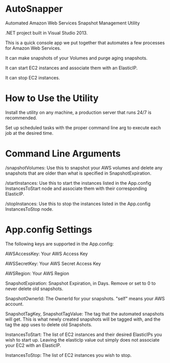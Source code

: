AutoSnapper
===========

Automated Amazon Web Services Snapshot Management Utility

.NET project built in Visual Studio 2013.

This is a quick console app we put together that automates a few processes for Amazon Web Services.

It can make snapshots of your Volumes and purge aging snapshots.

It can start EC2 instances and associate them with an ElasticIP.

It can stop EC2 instances.

How to Use the Utility
===========

Install the utility on any machine, a production server that runs 24/7 is recommended.

Set up scheduled tasks with the proper command line arg to execute each job at the desired time.

Command Line Arguments
===========

/snapshotVolumes: Use this to snapshot your AWS volumes and delete any snapshots that are older than what is specified in SnapshotExpiration.

/startInstances: Use this to start the instances listed in the App.config InstancesToStart node and associate them with their corresponding ElasticIP.

/stopInstances: Use this to stop the instances listed in the App.config InstancesToStop node.

App.config Settings
===========

The following keys are supported in the App.config:

AWSAccessKey: Your AWS Access Key

AWSSecretKey: Your AWS Secret Access Key

AWSRegion: Your AWS Region

SnapshotExpiration: Snapshot Expiration, in Days. Remove or set to 0 to never delete old snapshots.

SnapshotOwnerId: The OwnerId for your snapshots. "self" means your AWS account.

SnapshotTagKey, SnapshotTagValue: The tag that the automated snapshots will get. This is what newly created snapshots will be tagged with, and the tag the app uses to delete old Snapshots.

InstancesToStart: The list of EC2 instances and their desired ElasticIPs you wish to start up. Leaving the elasticIp value out simply does not associate your EC2 with an ElasticIP.

InstancesToStop: The list of EC2 instances you wish to stop.
